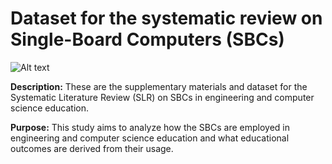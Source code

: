# Dataset for the systematic review on Single-Board Computers (SBCs)

![Alt text](/SBCReview/img/Fig3.png?raw=true "Optional Title")

**Description:** These are the supplementary materials and dataset for the Systematic Literature Review (SLR) on SBCs in engineering and computer science education. 

**Purpose:** This study aims to analyze how the SBCs are employed in engineering and computer science education and what educational outcomes are derived from their usage.
